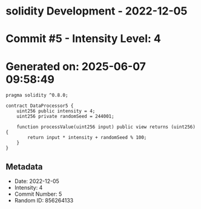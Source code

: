 ﻿# solidity Development - 2022-12-05
# Commit #5 - Intensity Level: 4
# Generated on: 2025-06-07 09:58:49
```solidity
pragma solidity ^0.8.0;

contract DataProcessor5 {
    uint256 public intensity = 4;
    uint256 private randomSeed = 244001;

    function processValue(uint256 input) public view returns (uint256) {
        return input * intensity + randomSeed % 100;
    }
}
```
## Metadata
- Date: 2022-12-05
- Intensity: 4
- Commit Number: 5
- Random ID: 856264133
